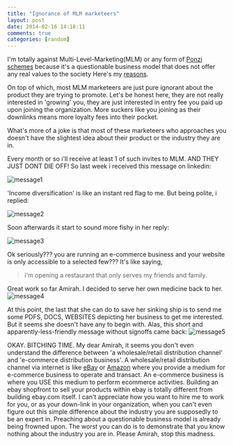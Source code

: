 ```yaml
---
title: "Ignorance of MLM marketeers"
layout: post
date: 2014-02-16 14:18:11
comments: true
categories: [random]
---
```


I'm totally against Multi-Level-Marketing(MLM) or any form of [Ponzi schemes](http://en.wikipedia.org/wiki/Ponzi_scheme) because it's a questionable business model that does not offer any real values to the society Here's my [reasons](https://www.facebook.com/notes/guochen-hou/mlm-thanks-but-no-thanks/460181587333803).

On top of which, most MLM marketeers are just pure ignorant about the product they are trying to promote. Let's be honest here, they are not really interested in 'growing' you, they are just interested in entry fee you paid up upon joining the organization. More suckers like you joining as their downlinks means more loyalty fees into their pocket.

What's more of a joke is that most of these marketeers who approaches you doesn't have the slightest idea about their product or the industry they are in. 

Every month or so i'll receive at least 1 of such invites to MLM. AND THEY JUST DONT DIE OFF! So last week i received this message on linkedin:

![message1](http://i1113.photobucket.com/albums/k508/houguochen/ScreenShot2014-02-16at30123pm.png)

'Income diversification' is like an instant red flag to me. But being polite, i replied:


![message2](http://i1113.photobucket.com/albums/k508/houguochen/ScreenShot2014-02-16at30929pm.png)

Soon afterwards it start to sound more fishy in her reply:

![message3](http://i1113.photobucket.com/albums/k508/houguochen/ScreenShot2014-02-16at31133pm.png)


Ok seriously??? you are running an e-commerce business and your website is only accessible to a selected few??? It's like saying, 
> i'm opening a restaurant that only serves my friends and family. 

Great work so far Amirah. I decided to serve her own medicine back to her.
![message4](http://i1113.photobucket.com/albums/k508/houguochen/ScreenShot2014-02-16at31714pm.png)


At this point, the last that she can do to save her sinking ship is to send me some PDFS, DOCS, WEBSITES depicting her business to get me interested. But it seems she doesn't have any to begin with. Alas, this short and apparently-less-friendly message without signoffs came back:
![message5](http://i1113.photobucket.com/albums/k508/houguochen/ScreenShot2014-02-16at32155pm.png)

OKAY. BITCHING TIME. My dear Amirah, it seems you don't even understand the difference between 'a wholesale/retail distribution channel' and 'e-commerce distribution business'. A wholesale/retail distribution channel via internet is like [eBay](www.ebay.com.sg) or [Amazon](www.amazon.com) where you provide a medium for e-commerce business to operate and transact. An e-commerce business is where you USE this medium to perform ecommerce activities. Building an ebay shopfront to sell your products within ebay is totally different from building ebay.com itself. I can't appreciate how you want to hire me to work for you, or as your down-link in your organization, when you can't even figure out this simple difference about the industry you are supposedly to be an expert in. Preaching about a questionable business model is already being frowned upon. The worst you can do is to demonstrate that you know nothing about the industry you are in. Please Amirah, stop this madness.